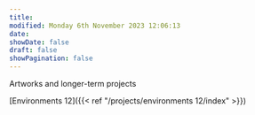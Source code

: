 ```yaml
---
title: 
modified: Monday 6th November 2023 12:06:13
date: 
showDate: false
draft: false
showPagination: false
---
```

Artworks and longer-term projects

[Environments 12]({{< ref "/projects/environments 12/index" >}})
